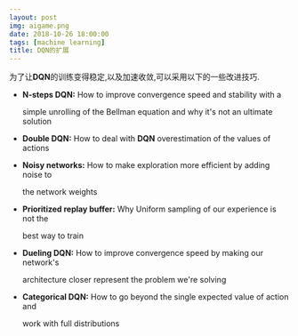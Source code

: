 ```yaml
---
layout: post
img: aigame.png
date: 2018-10-26 18:00:00
tags: [machine learning]
title: DQN的扩展
---
```


为了让**DQN**的训练变得稳定,以及加速收敛,可以采用以下的一些改进技巧.

* **N-steps DQN:** How to improve convergence speed and stability with a 

  simple unrolling of the Bellman equation and why it's not an ultimate solution

* **Double DQN:** How to deal with **DQN** overestimation of the values of actions

* **Noisy networks:** How to make exploration more efficient by adding noise to 

  the network weights

* **Prioritized replay buffer:**  Why Uniform sampling of our experience is not the 

  best way to train

* **Dueling DQN:** How to improve convergence speed by making our network's 

  architecture closer represent the problem we're solving

* **Categorical DQN:** How to go beyond the single expected value of action and 

  work with full distributions